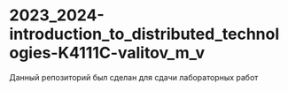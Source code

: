 # 2023_2024-introduction_to_distributed_technologies-K4111C-valitov_m_v

Данный репозиторий был сделан для сдачи лабораторных работ
